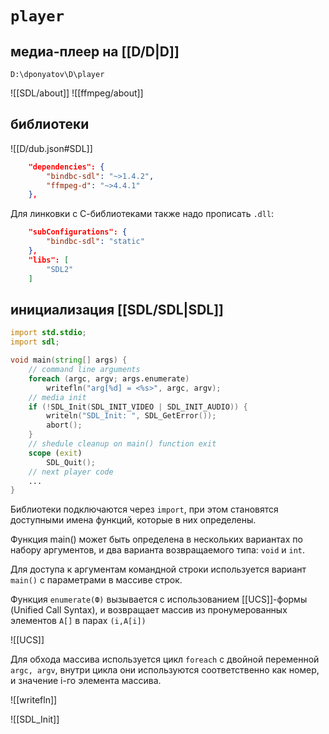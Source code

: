 # `player`
## медиа-плеер на [[D/D|D]]

`D:\dponyatov\D\player`

![[SDL/about]]
![[ffmpeg/about]]

## библиотеки

![[D/dub.json#SDL]]

```json
	"dependencies": {
		"bindbc-sdl": "~>1.4.2",
		"ffmpeg-d": "~>4.4.1"
	},
```

Для линковки с С-библиотеками также надо прописать `.dll`:

```json
	"subConfigurations": {
		"bindbc-sdl": "static"
	},
	"libs": [
		"SDL2"
	]
```

## инициализация [[SDL/SDL|SDL]]

```D
import std.stdio;
import sdl;

void main(string[] args) {
    // command line arguments
    foreach (argc, argv; args.enumerate)
        writefln("arg[%d] = <%s>", argc, argv);
    // media init
    if (!SDL_Init(SDL_INIT_VIDEO | SDL_INIT_AUDIO)) {
        writeln("SDL_Init: ", SDL_GetError());
        abort();
    }
	// shedule cleanup on main() function exit
	scope (exit)
        SDL_Quit();
	// next player code
	...
}
```

Библиотеки подключаются через `import`, при этом становятся доступными имена функций, которые в них определены. 

Функция main() может быть определена в нескольких вариантах по набору аргументов, и два варианта возвращаемого типа: `void` и `int`.

Для доступа к аргументам командной строки используется вариант `main()` с параметрами в массиве строк.

Функция `enumerate(Ф)` вызывается c использованием [[UCS]]-формы (Unified Call Syntax), и возвращает массив из пронумерованных элементов `A[]` в парах `(i,A[i])`

![[UCS]]

Для обхода массива используется цикл `foreach` с двойной переменной `argc, argv`, внутри цикла они используются соответственно как номер, и значение i-го элемента массива.

![[writefln]]

![[SDL_Init]]
